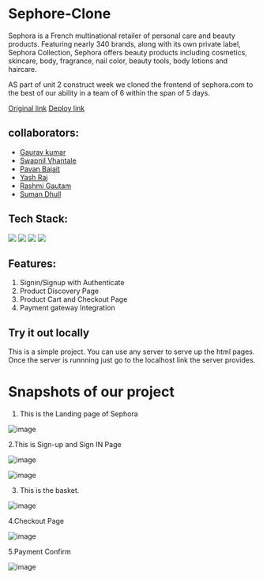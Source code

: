 # Sephore-Clone

Sephora is a French multinational retailer of personal care and beauty products. Featuring nearly 340 brands, along with its own private label, Sephora Collection, Sephora offers beauty products including cosmetics, skincare, body, fragrance, nail color, beauty tools, body lotions and haircare. 

AS part of unit 2 construct week we cloned the frontend of sephora.com to the best of our ability in a team of 6 within the span of 5 days.

[Original link](https://www.sephora.com/)
[Deploy link](https://mysephoramasai.netlify.app/homepage.html)



## collaborators:
- [Gaurav kumar](https://github.com/erGaurav13)
- [Swapnil Vhantale](https://github.com/spvhantale)
- [Pavan Bajait](https://github.com/pavanbajait)
- [Yash Raj](https://github.com/1301yashraj)
- [Rashmi Gautam](https://github.com/Rashmigautam16)
- [Suman Dhull](https://github.com/dhullsuman)


## Tech Stack:

<p>
   <img src="https://img.icons8.com/color/64/000000/javascript.png"/>
   <img src="https://img.icons8.com/color/64/000000/html-5.png"/>
   <img src="https://img.icons8.com/color/64/000000/css3.png" />
   <img src="https://img.icons8.com/color/64/000000/json.png"/>
</p>

## Features:
1. Signin/Signup with Authenticate 
2. Product Discovery Page
3. Product Cart and Checkout Page
4. Payment gateway Integration 

## Try it out locally
This is a simple project. You can use any server to serve up the html pages. Once the server is runnning just go to the localhost link the server provides.

<h1>Snapshots of our project</h1>

1. This is the Landing page of Sephora

![image](https://github.com/erGaurav13/Sephore-Clone/blob/main/Sephora/Landing%20Page.png)


2.This is Sign-up and Sign IN Page

![image](https://github.com/erGaurav13/Sephore-Clone/blob/main/Sephora/Signup.png)

![image](https://github.com/erGaurav13/Sephore-Clone/blob/main/Sephora/Login%20Page.png)

3. This is the basket.

![image](https://github.com/erGaurav13/Sephore-Clone/blob/main/Sephora/Cart%20Page.png)

4.Checkout Page

![image](https://github.com/erGaurav13/Sephore-Clone/blob/main/Sephora/Screenshot%20(108).png)

5.Payment Confirm

![image](https://github.com/erGaurav13/Sephore-Clone/blob/main/Sephora/Payment.png)
